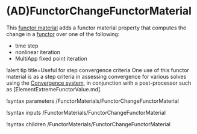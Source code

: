 # (AD)FunctorChangeFunctorMaterial

This [functor material](FunctorMaterials/index.md) adds a functor material property
that computes the change in a [functor](/Functors/index.md) over one of the following:

- time step
- nonlinear iteration
- MultiApp fixed point iteration

!alert tip title=Useful for step convergence criteria
One use of this functor material is as a step criteria in assessing convergence for
various solves using the [Convergence system](Convergence/index.md), in conjunction
with a post-processor such as [ElementExtremeFunctorValue.md].

!syntax parameters /FunctorMaterials/FunctorChangeFunctorMaterial

!syntax inputs /FunctorMaterials/FunctorChangeFunctorMaterial

!syntax children /FunctorMaterials/FunctorChangeFunctorMaterial
